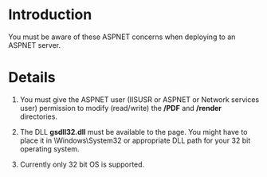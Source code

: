 # Introduction #

You must be aware of these ASPNET concerns when deploying to an ASPNET server.


# Details #

1. You must give the ASPNET user (IISUSR or ASPNET or Network services user) permission to modify (read/write) the **/PDF** and **/render** directories.

2. The DLL **gsdll32.dll** must be available to the page. You might have to place it in \Windows\System32 or appropriate DLL path for your 32 bit operating system.

3. Currently only 32 bit OS is supported.